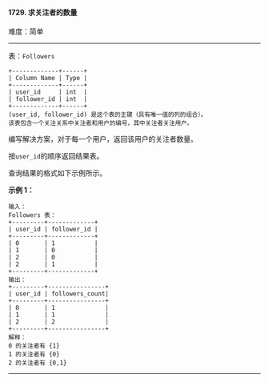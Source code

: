 #### 1729. 求关注者的数量

难度：简单

---

表：`Followers`

```
+-------------+------+
| Column Name | Type |
+-------------+------+
| user_id     | int  |
| follower_id | int  |
+-------------+------+
(user_id, follower_id) 是这个表的主键（具有唯一值的列的组合）。
该表包含一个关注关系中关注者和用户的编号，其中关注者关注用户。
```

编写解决方案，对于每一个用户，返回该用户的关注者数量。

按`user_id`的顺序返回结果表。

查询结果的格式如下示例所示。

**示例 1：**

```
输入：
Followers 表：
+---------+-------------+
| user_id | follower_id |
+---------+-------------+
| 0       | 1           |
| 1       | 0           |
| 2       | 0           |
| 2       | 1           |
+---------+-------------+
输出：
+---------+----------------+
| user_id | followers_count|
+---------+----------------+
| 0       | 1              |
| 1       | 1              |
| 2       | 2              |
+---------+----------------+
解释：
0 的关注者有 {1}
1 的关注者有 {0}
2 的关注者有 {0,1}
```

---

```MySQL
```